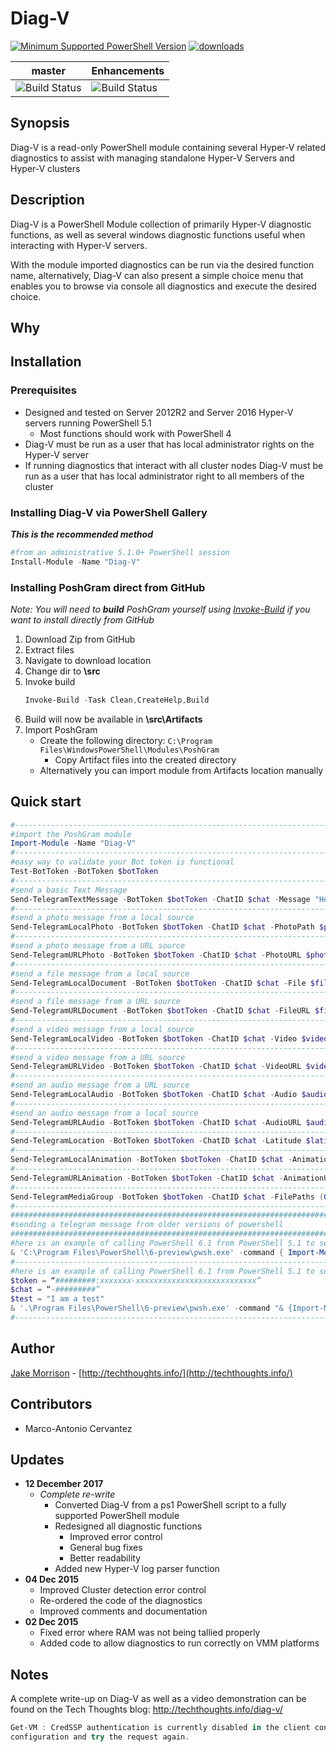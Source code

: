 # Diag-V

[![Minimum Supported PowerShell Version](https://img.shields.io/badge/PowerShell-5.1-blue.svg)](https://github.com/PowerShell/PowerShell)
[![downloads](https://img.shields.io/powershellgallery/dt/Diag-V.svg?label=downloads)](https://www.powershellgallery.com/packages/Diag-V)

master | Enhancements
--- | ---
![Build Status](https://codebuild.us-west-2.amazonaws.com/badges?uuid=eyJlbmNyeXB0ZWREYXRhIjoiU1FRSnE3aFlRbnVsd3R4aDBYS2JjUlh3OGlnZmRadW9CeWVucTcwRFJnQktnSjdraFNmL05ZMGlRSzRsZFhCbE54Z204anJheTd5QThzQjNwOUhOaytnPSIsIml2UGFyYW1ldGVyU3BlYyI6ImZTT1g2akZaTXJqSWJscEIiLCJtYXRlcmlhbFNldFNlcmlhbCI6MX0%3D&branch=master) | ![Build Status](https://codebuild.us-west-2.amazonaws.com/badges?uuid=eyJlbmNyeXB0ZWREYXRhIjoiaW1BTGJMNnBkckVnNnlYUTZZbXF2MFh1UVRiS2tEZHRVdk9XTFRMdVdqT1AxNjlVaGVEMm1WTjBHK3lXVkpNTEI3S2F4UloyQURPY1Y5SUU1MjlRdkFzPSIsIml2UGFyYW1ldGVyU3BlYyI6IjN4TWx0T1F0bzJyYlNCRmkiLCJtYXRlcmlhbFNldFNlcmlhbCI6MX0%3D&branch=Enhancements)

## Synopsis
Diag-V is a read-only PowerShell module containing several Hyper-V related diagnostics to assist with managing standalone Hyper-V Servers and Hyper-V clusters

## Description
Diag-V is a PowerShell Module collection of primarily Hyper-V diagnostic functions, as well as several windows diagnostic functions useful when interacting with Hyper-V servers.

With the module imported diagnostics can be run via the desired function name, alternatively, Diag-V can also present a simple choice menu that enables you to browse via console all diagnostics and execute the desired choice.

## Why

## Installation

### Prerequisites
* Designed and tested on Server 2012R2 and Server 2016 Hyper-V servers running PowerShell 5.1
  * Most functions should work with PowerShell 4
* Diag-V must be run as a user that has local administrator rights on the Hyper-V server
* If running diagnostics that interact with all cluster nodes Diag-V must be run as a user that has local administrator right to all members of the cluster

### Installing Diag-V via PowerShell Gallery

***This is the recommended method***

```powershell
#from an administrative 5.1.0+ PowerShell session
Install-Module -Name "Diag-V"
```

### Installing PoshGram direct from GitHub

*Note: You will need to **build** PoshGram yourself using [Invoke-Build](https://github.com/nightroman/Invoke-Build) if you want to install directly from GitHub*

1. Download Zip from GitHub
2. Extract files
3. Navigate to download location
4. Change dir to **\src**
5. Invoke build
     ``` powershell
     Invoke-Build -Task Clean,CreateHelp,Build
     ```
6. Build will now be available in **\src\Artifacts**
7. Import PoshGram
    * Create the following directory: ```C:\Program Files\WindowsPowerShell\Modules\PoshGram```
      * Copy Artifact files into the created directory
    * Alternatively you can import module from Artifacts location manually

## Quick start

```powershell
#------------------------------------------------------------------------------------------------
#import the PoshGram module
Import-Module -Name "Diag-V"
#------------------------------------------------------------------------------------------------
#easy way to validate your Bot token is functional
Test-BotToken -BotToken $botToken
#------------------------------------------------------------------------------------------------
#send a basic Text Message
Send-TelegramTextMessage -BotToken $botToken -ChatID $chat -Message "Hello"
#------------------------------------------------------------------------------------------------
#send a photo message from a local source
Send-TelegramLocalPhoto -BotToken $botToken -ChatID $chat -PhotoPath $photo
#------------------------------------------------------------------------------------------------
#send a photo message from a URL source
Send-TelegramURLPhoto -BotToken $botToken -ChatID $chat -PhotoURL $photoURL
#------------------------------------------------------------------------------------------------
#send a file message from a local source
Send-TelegramLocalDocument -BotToken $botToken -ChatID $chat -File $file
#------------------------------------------------------------------------------------------------
#send a file message from a URL source
Send-TelegramURLDocument -BotToken $botToken -ChatID $chat -FileURL $fileURL
#------------------------------------------------------------------------------------------------
#send a video message from a local source
Send-TelegramLocalVideo -BotToken $botToken -ChatID $chat -Video $video
#------------------------------------------------------------------------------------------------
#send a video message from a URL source
Send-TelegramURLVideo -BotToken $botToken -ChatID $chat -VideoURL $videoURL
#------------------------------------------------------------------------------------------------
#send an audio message from a URL source
Send-TelegramLocalAudio -BotToken $botToken -ChatID $chat -Audio $audio
#------------------------------------------------------------------------------------------------
#send an audio message from a local source
Send-TelegramURLAudio -BotToken $botToken -ChatID $chat -AudioURL $audioURL
#------------------------------------------------------------------------------------------------
Send-TelegramLocation -BotToken $botToken -ChatID $chat -Latitude $latitude -Longitude $longitude
#------------------------------------------------------------------------------------------------
Send-TelegramLocalAnimation -BotToken $botToken -ChatID $chat -AnimationPath $animation
#------------------------------------------------------------------------------------------------
Send-TelegramURLAnimation -BotToken $botToken -ChatID $chat -AnimationURL $AnimationURL
#------------------------------------------------------------------------------------------------
Send-TelegramMediaGroup -BotToken $botToken -ChatID $chat -FilePaths (Get-ChildItem C:\PhotoGroup | Select-Object -ExpandProperty FullName)
#------------------------------------------------------------------------------------------------
###########################################################################
#sending a telegram message from older versions of powershell
###########################################################################
#here is an example of calling PowerShell 6.1 from PowerShell 5.1 to send a Telegram message with PoshGram
& 'C:\Program Files\PowerShell\6-preview\pwsh.exe' -command { Import-Module PoshGram;$token = "#########:xxxxxxx-xxxxxxxxxxxxxxxxxxxxxxxxxxx";$chat = "-#########";Send-TelegramTextMessage -BotToken $token -ChatID $chat -Message "Test from 5.1 calling 6.1 to send Telegram Message via PoshGram" }
#--------------------------------------------------------------------------
#here is an example of calling PowerShell 6.1 from PowerShell 5.1 to send a Telegram message with PoshGram using dynamic variables in the message
$token = “#########:xxxxxxx-xxxxxxxxxxxxxxxxxxxxxxxxxxx”
$chat = “-#########”
$test = "I am a test"
& '.\Program Files\PowerShell\6-preview\pwsh.exe' -command "& {Import-Module PoshGram;Send-TelegramTextMessage -BotToken $token -ChatID $chat -Message '$test';}"
#--------------------------------------------------------------------------
```

## Author
[Jake Morrison](https://twitter.com/JakeMorrison) - [http://techthoughts.info/](http://techthoughts.info/)

## Contributors
* Marco-Antonio Cervantez

## Updates
* **12 December 2017**
  * *Complete re-write*
    * Converted Diag-V from a ps1 PowerShell script to a fully supported PowerShell module
    * Redesigned all diagnostic functions
      * Improved error control
      * General bug fixes
      * Better readability
    * Added new Hyper-V log parser function
* **04 Dec 2015**
  * Improved Cluster detection error control
  * Re-ordered the code of the diagnostics
  * Improved comments and documentation
* **02 Dec 2015**
  * Fixed error where RAM was not being tallied properly
  * Added code to allow diagnostics to run correctly on VMM platforms

## Notes

A complete write-up on Diag-V as well as a video demonstration can be found on the Tech Thoughts blog: http://techthoughts.info/diag-v/

```powershell
Get-VM : CredSSP authentication is currently disabled in the client configuration. Change the client
configuration and try the request again.
```